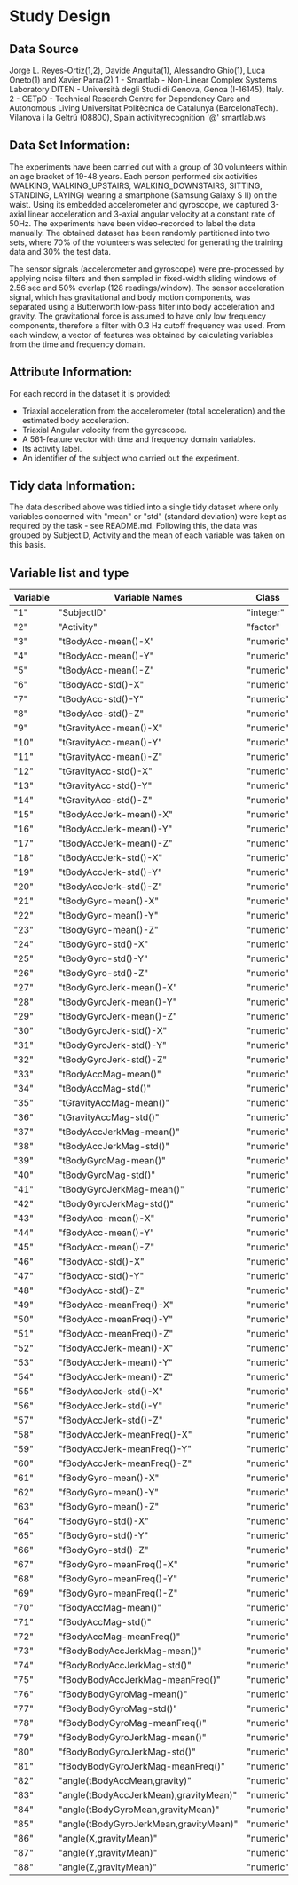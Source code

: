 # Study Design

## Data Source
Jorge L. Reyes-Ortiz(1,2), Davide Anguita(1), Alessandro Ghio(1), Luca Oneto(1) and Xavier Parra(2)
1 - Smartlab - Non-Linear Complex Systems Laboratory
DITEN - Università degli Studi di Genova, Genoa (I-16145), Italy.
2 - CETpD - Technical Research Centre for Dependency Care and Autonomous Living
Universitat Politècnica de Catalunya (BarcelonaTech). Vilanova i la Geltrú (08800), Spain
activityrecognition '@' smartlab.ws

## Data Set Information:

The experiments have been carried out with a group of 30 volunteers within an age bracket of 19-48 years. Each person performed six activities (WALKING, WALKING_UPSTAIRS, WALKING_DOWNSTAIRS, SITTING, STANDING, LAYING) wearing a smartphone (Samsung Galaxy S II) on the waist. Using its embedded accelerometer and gyroscope, we captured 3-axial linear acceleration and 3-axial angular velocity at a constant rate of 50Hz. The experiments have been video-recorded to label the data manually. The obtained dataset has been randomly partitioned into two sets, where 70% of the volunteers was selected for generating the training data and 30% the test data.

The sensor signals (accelerometer and gyroscope) were pre-processed by applying noise filters and then sampled in fixed-width sliding windows of 2.56 sec and 50% overlap (128 readings/window). The sensor acceleration signal, which has gravitational and body motion components, was separated using a Butterworth low-pass filter into body acceleration and gravity. The gravitational force is assumed to have only low frequency components, therefore a filter with 0.3 Hz cutoff frequency was used. From each window, a vector of features was obtained by calculating variables from the time and frequency domain.

## Attribute Information:

For each record in the dataset it is provided:  
- Triaxial acceleration from the accelerometer (total acceleration) and the estimated body acceleration.  
- Triaxial Angular velocity from the gyroscope.  
- A 561-feature vector with time and frequency domain variables.  
- Its activity label.  
- An identifier of the subject who carried out the experiment.

## Tidy data Information:

The data described above was tidied into a single tidy dataset where only variables concerned with "mean" or "std" (standard deviation) were kept as required by the task - see README.md. Following this, the data was grouped by SubjectID, Activity and the mean of each variable was taken on this basis.


## Variable list and type

Variable  | Variable Names | Class 
|---|---			|---
"1" | "SubjectID" | "integer" 
"2" | "Activity" | "factor" 
"3" | "tBodyAcc-mean()-X" | "numeric" 
"4" | "tBodyAcc-mean()-Y" | "numeric" 
"5" | "tBodyAcc-mean()-Z" | "numeric"  
"6" | "tBodyAcc-std()-X" | "numeric"  
"7" | "tBodyAcc-std()-Y" | "numeric"  
"8" | "tBodyAcc-std()-Z" | "numeric" 
"9" | "tGravityAcc-mean()-X" | "numeric"  
"10" | "tGravityAcc-mean()-Y" | "numeric"  
"11" | "tGravityAcc-mean()-Z" | "numeric" 
"12" | "tGravityAcc-std()-X" | "numeric" 
"13" | "tGravityAcc-std()-Y" | "numeric" 
"14" | "tGravityAcc-std()-Z" | "numeric" 
"15" | "tBodyAccJerk-mean()-X" | "numeric" 
"16" | "tBodyAccJerk-mean()-Y" | "numeric" 
"17" | "tBodyAccJerk-mean()-Z" | "numeric" 
"18" | "tBodyAccJerk-std()-X" | "numeric" 
"19" | "tBodyAccJerk-std()-Y" | "numeric" 
"20" | "tBodyAccJerk-std()-Z" | "numeric" 
"21" | "tBodyGyro-mean()-X" | "numeric" 
"22" | "tBodyGyro-mean()-Y" | "numeric" 
"23" | "tBodyGyro-mean()-Z" | "numeric" 
"24" | "tBodyGyro-std()-X" | "numeric" 
"25" | "tBodyGyro-std()-Y" | "numeric" 
"26" | "tBodyGyro-std()-Z" | "numeric" 
"27" | "tBodyGyroJerk-mean()-X" | "numeric" 
"28" | "tBodyGyroJerk-mean()-Y" | "numeric" 
"29" | "tBodyGyroJerk-mean()-Z" | "numeric" 
"30" | "tBodyGyroJerk-std()-X" | "numeric" 
"31" | "tBodyGyroJerk-std()-Y" | "numeric" 
"32" | "tBodyGyroJerk-std()-Z" | "numeric" 
"33" | "tBodyAccMag-mean()" | "numeric" 
"34" | "tBodyAccMag-std()" | "numeric" 
"35" | "tGravityAccMag-mean()" | "numeric" 
"36" | "tGravityAccMag-std()" | "numeric" 
"37" | "tBodyAccJerkMag-mean()" | "numeric" 
"38" | "tBodyAccJerkMag-std()" | "numeric" 
"39" | "tBodyGyroMag-mean()" | "numeric" 
"40" | "tBodyGyroMag-std()" | "numeric" 
"41" | "tBodyGyroJerkMag-mean()" | "numeric" 
"42" | "tBodyGyroJerkMag-std()" | "numeric" 
"43" | "fBodyAcc-mean()-X" | "numeric" 
"44" | "fBodyAcc-mean()-Y" | "numeric" 
"45" | "fBodyAcc-mean()-Z" | "numeric" 
"46" | "fBodyAcc-std()-X" | "numeric" 
"47" | "fBodyAcc-std()-Y" | "numeric" 
"48" | "fBodyAcc-std()-Z" | "numeric" 
"49" | "fBodyAcc-meanFreq()-X" | "numeric" 
"50" | "fBodyAcc-meanFreq()-Y" | "numeric" 
"51" | "fBodyAcc-meanFreq()-Z" | "numeric" 
"52" | "fBodyAccJerk-mean()-X" | "numeric" 
"53" | "fBodyAccJerk-mean()-Y" | "numeric" 
"54" | "fBodyAccJerk-mean()-Z" | "numeric" 
"55" | "fBodyAccJerk-std()-X" | "numeric" 
"56" | "fBodyAccJerk-std()-Y" | "numeric" 
"57" | "fBodyAccJerk-std()-Z" | "numeric" 
"58" | "fBodyAccJerk-meanFreq()-X" | "numeric" 
"59" | "fBodyAccJerk-meanFreq()-Y" | "numeric" 
"60" | "fBodyAccJerk-meanFreq()-Z" | "numeric" 
"61" | "fBodyGyro-mean()-X" | "numeric" 
"62" | "fBodyGyro-mean()-Y" | "numeric" 
"63" | "fBodyGyro-mean()-Z" | "numeric" 
"64" | "fBodyGyro-std()-X" | "numeric" 
"65" | "fBodyGyro-std()-Y" | "numeric"  
"66" | "fBodyGyro-std()-Z" | "numeric" 
"67" | "fBodyGyro-meanFreq()-X" | "numeric"  
"68" | "fBodyGyro-meanFreq()-Y" | "numeric"  
"69" | "fBodyGyro-meanFreq()-Z" | "numeric"  
"70" | "fBodyAccMag-mean()" | "numeric"  
"71" | "fBodyAccMag-std()" | "numeric"  
"72" | "fBodyAccMag-meanFreq()" | "numeric"  
"73" | "fBodyBodyAccJerkMag-mean()" | "numeric"  
"74" | "fBodyBodyAccJerkMag-std()" | "numeric"  
"75" | "fBodyBodyAccJerkMag-meanFreq()" | "numeric"  
"76" | "fBodyBodyGyroMag-mean()" | "numeric"  
"77" | "fBodyBodyGyroMag-std()" | "numeric"  
"78" | "fBodyBodyGyroMag-meanFreq()" | "numeric"  
"79" | "fBodyBodyGyroJerkMag-mean()" | "numeric"  
"80" | "fBodyBodyGyroJerkMag-std()" | "numeric"  
"81" | "fBodyBodyGyroJerkMag-meanFreq()" | "numeric"  
"82" | "angle(tBodyAccMean,gravity)" | "numeric"  
"83" | "angle(tBodyAccJerkMean),gravityMean)"  | "numeric"
"84" | "angle(tBodyGyroMean,gravityMean)"  | "numeric"
"85" | "angle(tBodyGyroJerkMean,gravityMean)"  | "numeric"
"86" | "angle(X,gravityMean)" | "numeric"  
"87" | "angle(Y,gravityMean)" | "numeric"  
"88" | "angle(Z,gravityMean)" | "numeric"  
